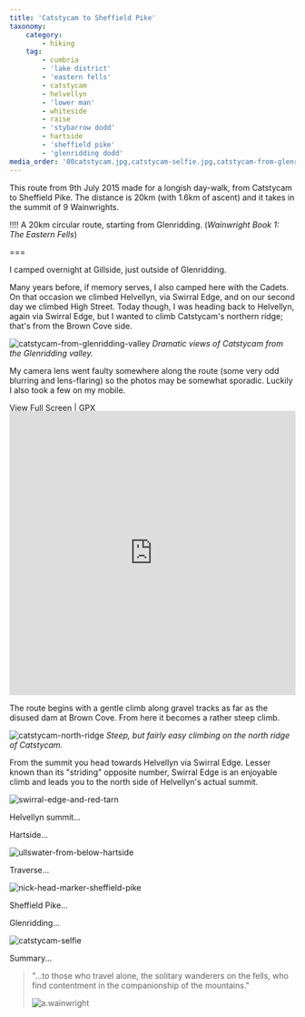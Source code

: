 ```yaml
---
title: 'Catstycam to Sheffield Pike'
taxonomy:
    category:
        - hiking
    tag:
        - cumbria
        - 'lake district'
        - 'eastern fells'
        - catstycam
        - helvellyn
        - 'lower man'
        - whiteside
        - raise
        - 'stybarrow dodd'
        - hartside
        - 'sheffield pike'
        - 'glenridding dodd'
media_order: '00catstycam.jpg,catstycam-selfie.jpg,catstycam-from-glenridding-valley.jpg,catstycam-north-ridge.jpg,swirral-edge-and-red-tarn.jpg,ullswater-from-below-hartside.jpg,nick-head-marker-sheffield-pike.jpg'
---
```


This route from 9th July 2015 made for a longish day-walk, from Catstycam to Sheffield Pike. The distance is 20km (with 1.6km of ascent) and it takes in the summit of 9 Wainwrights.

!!!! A 20km circular route, starting from Glenridding. (_Wainwright Book 1: The Eastern Fells_)

===

I camped overnight at Gillside, just outside of Glenridding.

Many years before, if memory serves, I also camped here with the Cadets. On that occasion we climbed Helvellyn, via Swirral Edge, and on our second day we climbed High Street. Today though, I was heading back to Helvellyn, again via Swirral Edge, but I wanted to climb Catstycam's northern ridge; that's from the Brown Cove side.

![catstycam-from-glenridding-valley](catstycam-from-glenridding-valley.jpg "catstycam-from-glenridding-valley")
*Dramatic views of Catstycam from the Glenridding valley.*

My camera lens went faulty somewhere along the route (some very odd blurring and lens-flaring) so the photos may be somewhat sporadic. Luckily I also took a few on my mobile.

[View Full Screen](https://map.mootparadox.com/full/catstycam) | [GPX](https://map.mootparadox.com/gpx/catstycam)  
<p><iframe src="https://map.mootparadox.com/embed/catstycam" height="500" width="100%" style="border:none; margin-top:-1.2em;"></iframe></p>

The route begins with a gentle climb along gravel tracks as far as the disused dam at Brown Cove. From here it becomes a rather steep climb.

![catstycam-north-ridge](catstycam-north-ridge.jpg "catstycam-north-ridge")
*Steep, but fairly easy climbing on the north ridge of Catstycam.*

From the summit you head towards Helvellyn via Swirral Edge. Lesser known than its "striding" opposite number, Swirral Edge is an enjoyable climb and leads you to the north side of Helvellyn's actual summit.

![swirral-edge-and-red-tarn](swirral-edge-and-red-tarn.jpg "swirral-edge-and-red-tarn")

Helvellyn summit...

Hartside...

![ullswater-from-below-hartside](ullswater-from-below-hartside.jpg "ullswater-from-below-hartside")

Traverse...

![nick-head-marker-sheffield-pike](nick-head-marker-sheffield-pike.jpg "nick-head-marker-sheffield-pike")

Sheffield Pike...

Glenridding...

![catstycam-selfie](catstycam-selfie.jpg "catstycam-selfie")

Summary...

> "...to those who travel alone, the solitary wanderers on the fells, who find contentment in the companionship of the mountains."
> 
> ![a.wainwright](/user/images/aw-sig.png)